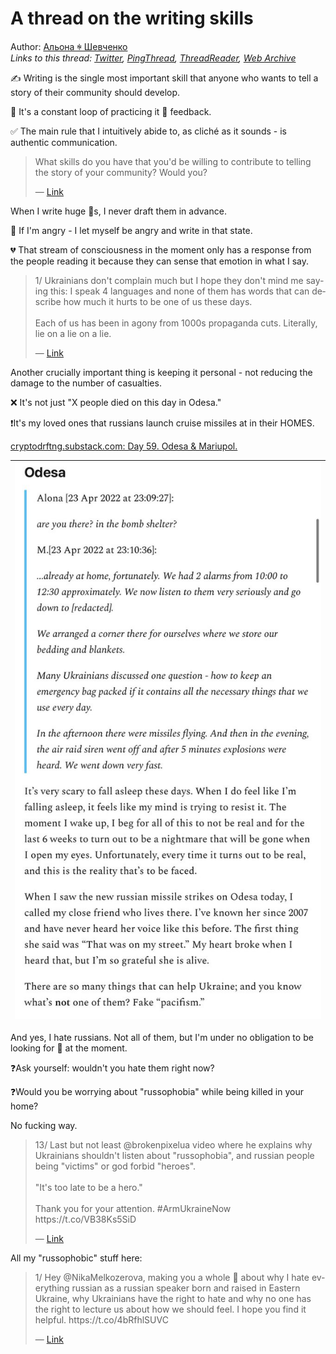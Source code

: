 # A thread on the writing skills

Author: [Альона ꑭ Шевченко](https://twitter.com/cryptodrftng)  
*Links to this thread: [Twitter](https://twitter.com/cryptodrftng/status/1545490922854555648), [PingThread](https://pingthread.com/thread/1545490922854555648), [ThreadReader](https://threadreaderapp.com/thread/1545490922854555648.html), [Web Archive](https://web.archive.org/web/*/https://twitter.com/cryptodrftng/status/1545490922854555648)*

✍️ Writing is the single most important skill that anyone who wants to tell a story of their community should develop.

💌 It's a constant loop of practicing it 🔄 feedback. 

✅ The main rule that I intuitively abide to, as cliché as it sounds - is authentic communication.

<blockquote class="twitter-tweet">
    <p lang="en" dir="ltr">
    What skills do you have that you&#39;d be willing to contribute to telling the story of your community? Would you?<br />
    </p>
    &mdash; <a href="https://twitter.com/JournoDao/status/1545488083130363904">Link</a>
</blockquote>

When I write huge 🧵s, I never draft them in advance. 

🤬 If I'm angry - I let myself be angry and write in that state.

💔 That stream of consciousness in the moment only has a response from the people reading it because they can sense that emotion in what I say.

<blockquote class="twitter-tweet">
    <p lang="en" dir="ltr">
    1/ Ukrainians don&#39;t complain much but I hope they don&#39;t mind me saying this: I speak 4 languages and none of them has words that can describe how much it hurts to be one of us these days. <br />
    <br />
    Each of us has been in agony from 1000s propaganda cuts. Literally, lie on a lie on a lie.<br />
    </p>
    &mdash; <a href="https://twitter.com/cryptodrftng/status/1528100230327160833">Link</a>
</blockquote>

Another crucially important thing is keeping it personal - not reducing the damage to the number of casualties.

❌ It's not just "X people died on this day in Odesa." 

❗️It's my loved ones that russians launch cruise missiles at in their HOMES. 

[cryptodrftng.substack.com: Day 59. Odesa & Mariupol.](https://cryptodrftng.substack.com/p/day-59-odesa-and-mariupol)

| [![](/media/1545493580575285251/3_1545492213160976386.jpg)](/media/1545493580575285251/3_1545492213160976386.jpg) |
| :-: |

And yes, I hate russians. Not all of them, but I'm under no obligation to be looking for 🦄 at the moment. 

❓Ask yourself: wouldn't you hate them right now?

❓Would you be worrying about "russophobia" while being killed in your home? 

No fucking way.

<blockquote class="twitter-tweet">
    <p lang="en" dir="ltr">
    13/ Last but not least @brokenpixelua video where he explains why Ukrainians shouldn&#39;t listen about &#34;russophobia&#34;, and russian people being &#34;victims&#34; or god forbid &#34;heroes&#34;.<br />
    <br />
    &#34;It&#39;s too late to be a hero.&#34; <br />
    <br />
    Thank you for your attention. #ArmUkraineNow https://t.co/VB38Ks5SiD<br />
    </p>
    &mdash; <a href="https://twitter.com/cryptodrftng/status/1536066419246387202">Link</a>
</blockquote>

All my "russophobic" stuff here:

<blockquote class="twitter-tweet">
    <p lang="en" dir="ltr">
    1/ Hey @NikaMelkozerova, making you a whole 🧵 about why I hate everything russian as a russian speaker born and raised in Eastern Ukraine, why Ukrainians have the right to hate and why no one has the right to lecture us about how we should feel. I hope you find it helpful. https://t.co/4bRfhlSUVC<br />
    </p>
    &mdash; <a href="https://twitter.com/cryptodrftng/status/1536407274956242945">Link</a>
</blockquote>
